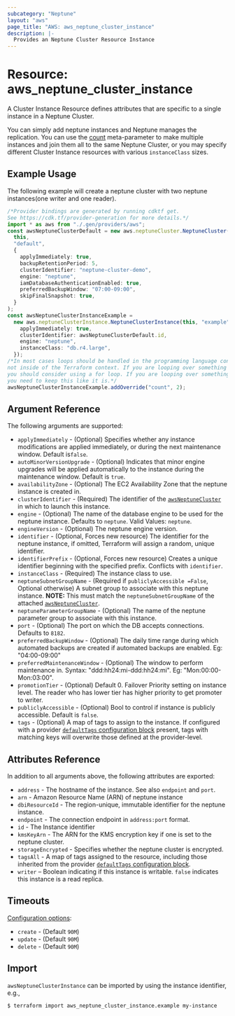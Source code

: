 ```yaml
---
subcategory: "Neptune"
layout: "aws"
page_title: "AWS: aws_neptune_cluster_instance"
description: |-
  Provides an Neptune Cluster Resource Instance
---
```


# Resource: aws\_neptune\_cluster\_instance

A Cluster Instance Resource defines attributes that are specific to a single instance in a Neptune Cluster.

You can simply add neptune instances and Neptune manages the replication. You can use the [count][1]
meta-parameter to make multiple instances and join them all to the same Neptune Cluster, or you may specify different Cluster Instance resources with various `instanceClass` sizes.

## Example Usage

The following example will create a neptune cluster with two neptune instances(one writer and one reader).

```typescript
/*Provider bindings are generated by running cdktf get.
See https://cdk.tf/provider-generation for more details.*/
import * as aws from "./.gen/providers/aws";
const awsNeptuneClusterDefault = new aws.neptuneCluster.NeptuneCluster(
  this,
  "default",
  {
    applyImmediately: true,
    backupRetentionPeriod: 5,
    clusterIdentifier: "neptune-cluster-demo",
    engine: "neptune",
    iamDatabaseAuthenticationEnabled: true,
    preferredBackupWindow: "07:00-09:00",
    skipFinalSnapshot: true,
  }
);
const awsNeptuneClusterInstanceExample =
  new aws.neptuneClusterInstance.NeptuneClusterInstance(this, "example", {
    applyImmediately: true,
    clusterIdentifier: awsNeptuneClusterDefault.id,
    engine: "neptune",
    instanceClass: "db.r4.large",
  });
/*In most cases loops should be handled in the programming language context and 
not inside of the Terraform context. If you are looping over something external, e.g. a variable or a file input
you should consider using a for loop. If you are looping over something only known to Terraform, e.g. a result of a data source
you need to keep this like it is.*/
awsNeptuneClusterInstanceExample.addOverride("count", 2);

```

## Argument Reference

The following arguments are supported:

* `applyImmediately` - (Optional) Specifies whether any instance modifications
  are applied immediately, or during the next maintenance window. Default is`false`.
* `autoMinorVersionUpgrade` - (Optional) Indicates that minor engine upgrades will be applied automatically to the instance during the maintenance window. Default is `true`.
* `availabilityZone` - (Optional) The EC2 Availability Zone that the neptune instance is created in.
* `clusterIdentifier` - (Required) The identifier of the [`awsNeptuneCluster`](/docs/providers/aws/r/neptune_cluster.html) in which to launch this instance.
* `engine` - (Optional) The name of the database engine to be used for the neptune instance. Defaults to `neptune`. Valid Values: `neptune`.
* `engineVersion` - (Optional) The neptune engine version.
* `identifier` - (Optional, Forces new resource) The identifier for the neptune instance, if omitted, Terraform will assign a random, unique identifier.
* `identifierPrefix` - (Optional, Forces new resource) Creates a unique identifier beginning with the specified prefix. Conflicts with `identifier`.
* `instanceClass` - (Required) The instance class to use.
* `neptuneSubnetGroupName` - (Required if `publiclyAccessible =False`, Optional otherwise) A subnet group to associate with this neptune instance. **NOTE:** This must match the `neptuneSubnetGroupName` of the attached [`awsNeptuneCluster`](/docs/providers/aws/r/neptune_cluster.html).
* `neptuneParameterGroupName` - (Optional) The name of the neptune parameter group to associate with this instance.
* `port` - (Optional) The port on which the DB accepts connections. Defaults to `8182`.
* `preferredBackupWindow` - (Optional) The daily time range during which automated backups are created if automated backups are enabled. Eg: "04:00-09:00"
* `preferredMaintenanceWindow` - (Optional) The window to perform maintenance in.
  Syntax: "ddd:hh24:mi-ddd:hh24:mi". Eg: "Mon:00:00-Mon:03:00".
* `promotionTier` - (Optional) Default 0. Failover Priority setting on instance level. The reader who has lower tier has higher priority to get promoter to writer.
* `publiclyAccessible` - (Optional) Bool to control if instance is publicly accessible. Default is `false`.
* `tags` - (Optional) A map of tags to assign to the instance. If configured with a provider [`defaultTags` configuration block](https://registry.terraform.io/providers/hashicorp/aws/latest/docs#default_tags-configuration-block) present, tags with matching keys will overwrite those defined at the provider-level.

## Attributes Reference

In addition to all arguments above, the following attributes are exported:

* `address` - The hostname of the instance. See also `endpoint` and `port`.
* `arn` - Amazon Resource Name (ARN) of neptune instance
* `dbiResourceId` - The region-unique, immutable identifier for the neptune instance.
* `endpoint` - The connection endpoint in `address:port` format.
* `id` - The Instance identifier
* `kmsKeyArn` - The ARN for the KMS encryption key if one is set to the neptune cluster.
* `storageEncrypted` - Specifies whether the neptune cluster is encrypted.
* `tagsAll` - A map of tags assigned to the resource, including those inherited from the provider [`defaultTags` configuration block](https://registry.terraform.io/providers/hashicorp/aws/latest/docs#default_tags-configuration-block).
* `writer` – Boolean indicating if this instance is writable. `false` indicates this instance is a read replica.

[1]: https://www.terraform.io/docs/configuration/meta-arguments/count.html

## Timeouts

[Configuration options](https://developer.hashicorp.com/terraform/language/resources/syntax#operation-timeouts):

* `create` - (Default `90M`)
* `update` - (Default `90M`)
* `delete` - (Default `90M`)

## Import

`awsNeptuneClusterInstance` can be imported by using the instance identifier, e.g.,

```console
$ terraform import aws_neptune_cluster_instance.example my-instance
```
